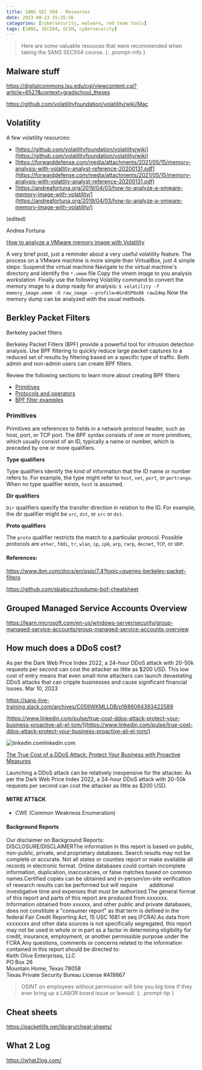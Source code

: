 ```yaml
---
title: SANS SEC 504 - Resources
date: 2023-08-23 15:35:56
catagories: [cybersecurity, malware, red team tools]
tags: [SANS, SEC504, GCIH, cybersecurity]
---
```


> Here are some valuable resouces that were recommended when taking the SANS SEC504 course. 
{: .prompt-info }

## Malware stuff
https://digitalcommons.lsu.edu/cgi/viewcontent.cgi?article=6527&context=gradschool_theses

https://github.com/volatilityfoundation/volatility/wiki/Mac

## Volatility
A few volatility resources:  

- [https://github.com/volatilityfoundation/volatility/wiki](https://github.com/volatilityfoundation/volatility/wiki)
- [https://forwarddefense.com/media/attachments/2021/05/15/memory-analysis-with-volatlity-analyst-reference-20200131.pdf](https://forwarddefense.com/media/attachments/2021/05/15/memory-analysis-with-volatlity-analyst-reference-20200131.pdf)
- [https://andreafortuna.org/2019/04/03/how-to-analyze-a-vmware-memory-image-with-volatility/](https://andreafortuna.org/2019/04/03/how-to-analyze-a-vmware-memory-image-with-volatility/)

(edited)

Andrea Fortuna

[How to analyze a VMware memory image with Volatility](https://andreafortuna.org/2019/04/03/how-to-analyze-a-vmware-memory-image-with-volatility/)

A very brief post, just a reminder about a very useful volatility feature. The process on a VMware machine is more simple than VirtualBox, just 4 simple steps: Suspend the virtual machine Navigate to the virtual machine's directory and identify the `*.vmem` file Copy the vmem image to you analysis workstation  Finally use the following Volatility command to convert the memory image to a dump ready for analysis: `$ volatility -f memory_image.vmem -O raw_image --profile=Win8SP0x86 raw2dmp` Now the memory dump can be analyzed with the usual methods. 

## Berkley Packet Filters

Berkeley packet filters

Berkeley Packet Filters (BPF) provide a powerful tool for intrusion detection analysis. Use BPF filtering to quickly reduce large packet captures to a reduced set of results by filtering based on a specific type of traffic. Both admin and non-admin users can create BPF filters.

Review the following sections to learn more about creating BPF filters:

-   [Primitives](https://www.ibm.com/docs/en/qsip/7.5?topic=queries-berkeley-packet-filters#c_forensics_bpf__primitives)
-   [Protocols and operators](https://www.ibm.com/docs/en/qsip/7.5?topic=queries-berkeley-packet-filters#c_forensics_bpf__prot_operators)
-   [BPF filter examples](https://www.ibm.com/docs/en/qsip/7.5?topic=queries-berkeley-packet-filters#c_forensics_bpf__bpf_examples)

### Primitives

Primitives are references to fields in a network protocol header, such as host, port, or TCP port. The BPF syntax consists of one or more primitives, which usually consist of an ID, typically a name or number, which is preceded by one or more qualifiers.

**Type qualifiers**

Type qualifiers identify the kind of information that the ID name or number refers to. For example, the type might refer to `host`, `net`, `port`, or `portrange`. When no type qualifier exists, `host` is assumed.

**Dir qualifiers**

`Dir` qualifiers specify the transfer direction in relation to the ID. For example, the dir qualifier might be `src`, `dst`, or `src` or `dst`.

**Proto qualifiers**

The `proto` qualifier restricts the match to a particular protocol. Possible protocols are `ether`, `fddi`, `tr`, `wlan`, `ip`, `ip6`, `arp`, `rarp`, `decnet`, `TCP`, or `UDP`.


#### References: 

https://www.ibm.com/docs/en/qsip/7.4?topic=queries-berkeley-packet-filters

https://github.com/sbabicz/tcpdump-bpf-cheatsheet

## Grouped Managed Service Accounts Overview

https://learn.microsoft.com/en-us/windows-server/security/group-managed-service-accounts/group-managed-service-accounts-overview





## How much does a DDoS cost?

As per the Dark Web Price Index 2022, a 24-hour DDoS attack with 20-50k requests per second can cost the attacker as little as $200 USD. This low cost of entry means that even small-time attackers can launch devastating DDoS attacks that can cripple businesses and cause significant financial losses. Mar 10, 2023

https://sans-live-training.slack.com/archives/C059WKMLLDB/p1686064393422589

[https://www.linkedin.com/pulse/true-cost-ddos-attack-protect-your-business-proactive-ali-el-tom/](https://www.linkedin.com/pulse/true-cost-ddos-attack-protect-your-business-proactive-ali-el-tom/)

![linkedin.com](https://slack-imgs.com/?c=1&o1=wi32.he32.si&url=https%3A%2F%2Fstatic.licdn.com%2Faero-v1%2Fsc%2Fh%2Fal2o9zrvru7aqj8e1x2rzsrca)linkedin.com

[The True Cost of a DDoS Attack: Protect Your Business with Proactive Measures](https://www.linkedin.com/pulse/true-cost-ddos-attack-protect-your-business-proactive-ali-el-tom/)

Launching a DDoS attack can be relatively inexpensive for the attacker. As per the Dark Web Price Index 2022, a 24-hour DDoS attack with 20-50k requests per second can cost the attacker as little as $200 USD.

#### MITRE ATT&CK

- CWE (Common Weakness Enumeration)

#### Background Reports 

Our disclaimer on Background Reports:  
DISCLOSURE/DISCLAIMERThe information in this report is based on public, non-public, private, and proprietary databases. Search results may not be complete or accurate. Not all states or counties report or make available all records in electronic format. Online databases could contain incomplete information, duplication, inaccuracies, or false matches based on common names.Certified copies can be obtained and in-person/on-site verification of research results can be performed but will require        additional investigative time and expenses that must be authorized.The general format of this report and parts of this report are produced from xxxxxxx. Information obtained from xxxxxx, and other public and private databases, does not constitute a "consumer report" as that term is defined in the federal Fair Credit Reporting Act, 15 USC 1681 et seq.(FCRA).As data from xxxxxxxx and other data sources is not specifically segregated, this report may not be used in whole or in part as a factor in determining eligibility for credit, insurance, employment, or another permissible purpose under the FCRA.Any questions, comments or concerns related to the information contained in this report should be directed to:  
Keith Olive Enterprises, LLC  
PO Box 26  
Mountain Home, Texas 78058  
Texas Private Security Bureau License #A19867

> OSINT on employees without permission will bite you big time if they ever bring up a LABOR board issue or lawsuit.
{: .prompt-tip }

## Cheat sheets

https://packetlife.net/library/cheat-sheets/


## What 2 Log

https://what2log.com/

